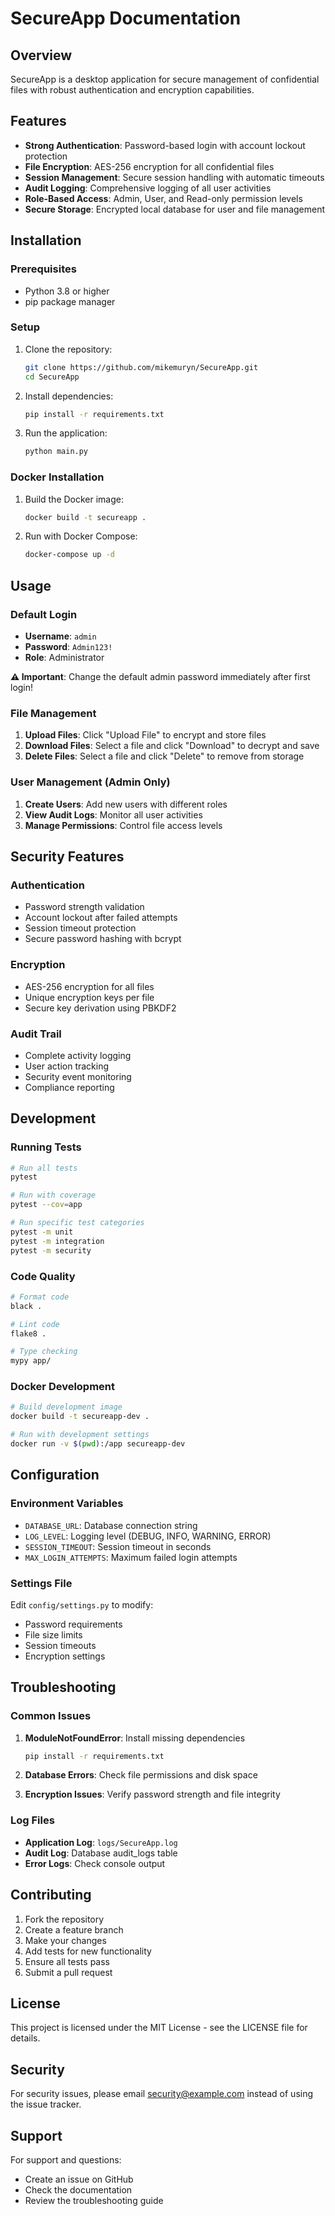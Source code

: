 # SecureApp Documentation

## Overview

SecureApp is a desktop application for secure management of confidential files with robust authentication and encryption capabilities.

## Features

- **Strong Authentication**: Password-based login with account lockout protection
- **File Encryption**: AES-256 encryption for all confidential files
- **Session Management**: Secure session handling with automatic timeouts
- **Audit Logging**: Comprehensive logging of all user activities
- **Role-Based Access**: Admin, User, and Read-only permission levels
- **Secure Storage**: Encrypted local database for user and file management

## Installation

### Prerequisites

- Python 3.8 or higher
- pip package manager

### Setup

1. Clone the repository:

    ```bash
    git clone https://github.com/mikemuryn/SecureApp.git
    cd SecureApp
    ```

2. Install dependencies:

    ```bash
    pip install -r requirements.txt
    ```

3. Run the application:
    ```bash
    python main.py
    ```

### Docker Installation

1. Build the Docker image:

    ```bash
    docker build -t secureapp .
    ```

2. Run with Docker Compose:
    ```bash
    docker-compose up -d
    ```

## Usage

### Default Login

- **Username**: `admin`
- **Password**: `Admin123!`
- **Role**: Administrator

**⚠️ Important**: Change the default admin password immediately after first login!

### File Management

1. **Upload Files**: Click "Upload File" to encrypt and store files
2. **Download Files**: Select a file and click "Download" to decrypt and save
3. **Delete Files**: Select a file and click "Delete" to remove from storage

### User Management (Admin Only)

1. **Create Users**: Add new users with different roles
2. **View Audit Logs**: Monitor all user activities
3. **Manage Permissions**: Control file access levels

## Security Features

### Authentication

- Password strength validation
- Account lockout after failed attempts
- Session timeout protection
- Secure password hashing with bcrypt

### Encryption

- AES-256 encryption for all files
- Unique encryption keys per file
- Secure key derivation using PBKDF2

### Audit Trail

- Complete activity logging
- User action tracking
- Security event monitoring
- Compliance reporting

## Development

### Running Tests

```bash
# Run all tests
pytest

# Run with coverage
pytest --cov=app

# Run specific test categories
pytest -m unit
pytest -m integration
pytest -m security
```

### Code Quality

```bash
# Format code
black .

# Lint code
flake8 .

# Type checking
mypy app/
```

### Docker Development

```bash
# Build development image
docker build -t secureapp-dev .

# Run with development settings
docker run -v $(pwd):/app secureapp-dev
```

## Configuration

### Environment Variables

- `DATABASE_URL`: Database connection string
- `LOG_LEVEL`: Logging level (DEBUG, INFO, WARNING, ERROR)
- `SESSION_TIMEOUT`: Session timeout in seconds
- `MAX_LOGIN_ATTEMPTS`: Maximum failed login attempts

### Settings File

Edit `config/settings.py` to modify:

- Password requirements
- File size limits
- Session timeouts
- Encryption settings

## Troubleshooting

### Common Issues

1. **ModuleNotFoundError**: Install missing dependencies

    ```bash
    pip install -r requirements.txt
    ```

2. **Database Errors**: Check file permissions and disk space

3. **Encryption Issues**: Verify password strength and file integrity

### Log Files

- **Application Log**: `logs/SecureApp.log`
- **Audit Log**: Database audit_logs table
- **Error Logs**: Check console output

## Contributing

1. Fork the repository
2. Create a feature branch
3. Make your changes
4. Add tests for new functionality
5. Ensure all tests pass
6. Submit a pull request

## License

This project is licensed under the MIT License - see the LICENSE file for details.

## Security

For security issues, please email security@example.com instead of using the issue tracker.

## Support

For support and questions:

- Create an issue on GitHub
- Check the documentation
- Review the troubleshooting guide
